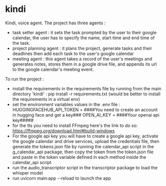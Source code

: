 # kindi
Kindi, voice agent.
The project has three agents :
- task setter agent : it sets the task prompted by the user to their google calendar, the user has to specify the name, start time and end time of the task.
- project planning agent : it plans the project, generate tasks and their deadlines then add each task to the user's google calendar
- meeting agent : this agent takes a record of the user's meetings and generates notes, stores them in a google drive file, and appends its url to the google calendar's meeting event.

To run the project :
- install the requirements in the requirements file by running from the main directory 'kindi' : pip install -r requirements.txt (would be better to install the requirements in a virtual env)
- set the environment variables values in the .env file :
HUGGINGFACEHUB_API_TOKEN = ####You need to create an account in hugging face and get a key###
OPEN_AI_KEY = ####Your openai api key#####
- for the tts you need to install FFmpeg here's the link to do so:
https://ffmpeg.org/download.html#build-windows 
- For the google api key you will have to create a google api key, activate the google calendar and drive services, upload the credentials file, then generate the tokens.json file by running the calendar_api script in the g_calendar_api package, then copy the token from the token.json file and paste in the token variable defined in each method inside the calendar_api script
- run the audio_transcriptor script in the transcriptor package to load the whisper model
- run uvicorn main:app --reload to launch the app




